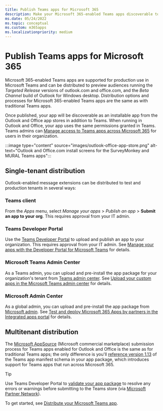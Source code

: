```yaml
---
title: Publish Teams apps for Microsoft 365
description: Make your Microsoft 365-enabled Teams apps discoverable to users in Teams, Outlook, and Office
ms.date: 05/24/2022
ms.topic: conceptual
ms.custom: m365apps
ms.localizationpriority: medium
---
```

# Publish Teams apps for Microsoft 365

Microsoft 365-enabled Teams apps are supported for production use in Microsoft Teams and can be distributed to preview audiences running the *Targeted Release* versions of outlook.com and office.com, and the *Beta Channel* build of Outlook for Windows desktop. Distribution options and processes for Microsoft 365-enabled Teams apps are the same as with traditional Teams apps.

Once published, your app will be discoverable as an installable app from the Outlook and Office app stores in addition to Teams. When running in Outlook and Office, your app uses the same permissions granted in Teams. Teams admins can [Manage access to Teams apps across Microsoft 365](/MicrosoftTeams/manage-third-party-teams-apps) for users in their organization.

:::image type="content" source="images/outlook-office-app-store.png" alt-text="Outlook and Office.com install screens for the SurveyMonkey and MURAL Teams apps":::

## Single-tenant distribution

Outlook-enabled message extensions can be distributed to test and production tenants in several ways:

### Teams client

From the *Apps* menu, select *Manage your apps* > *Publish an app* > **Submit an app to your org**. This requires approval from your IT admin.

### Teams Developer Portal

Use the [Teams Developer Portal](https://dev.teams.microsoft.com/) to upload and publish an app to your organization. This requires approval from your IT admin. See [Manage your apps with the Developer Portal for Microsoft Teams](../concepts/build-and-test/teams-developer-portal.md) for details.

### Microsoft Teams Admin Center

As a Teams admin, you can upload and pre-install the app package for your organization's tenant from [Teams admin center](https://admin.teams.microsoft.com/). See [Upload your custom apps in the Microsoft Teams admin center](/MicrosoftTeams/upload-custom-apps) for details.

### Microsoft Admin Center

As a global admin, you can upload and pre-install the app package from [Microsoft admin](https://admin.microsoft.com/). See [Test and deploy Microsoft 365 Apps by partners in the Integrated apps portal](/microsoft-365/admin/manage/test-and-deploy-microsoft-365-apps) for details.

## Multitenant distribution

The [Microsoft AppSource](https://appsource.microsoft.com/) (Microsoft commercial marketplace) submission process for Teams apps enabled for Outlook and Office is the same as for traditional Teams apps; the only difference is you'll [reference version 1.13](../tabs/how-to/using-teams-client-sdk.md) of the Teams app manifest schema in your app package, which introduces support for Teams apps that run across Microsoft 365.

> [!TIP]
> Use Teams Developer Portal to [validate your app package](https://dev.teams.microsoft.com/validation) to resolve any errors or warnings before submitting to the Teams store (via [Microsoft Partner Network](https://partner.microsoft.com/)).

To get started, see [Distribute your Microsoft Teams app](../concepts/deploy-and-publish/apps-publish-overview.md).
